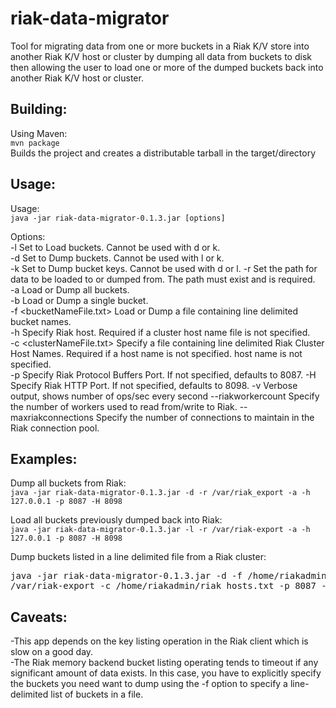 riak-data-migrator
========================
Tool for migrating data from one or more buckets in a Riak K/V store 
into another Riak K/V host or cluster by dumping all data from buckets 
to disk then allowing the user to load one or more of the dumped buckets
back into another Riak K/V host or cluster.

Building:
------------------------
Using Maven:  
```mvn package```  
Builds the project and creates a distributable tarball in the 
target/directory

Usage:
------------------------
Usage:  
```java -jar riak-data-migrator-0.1.3.jar [options]```

Options:  
-l Set to Load buckets. Cannot be used with d or k.  
-d Set to Dump buckets. Cannot be used with l or k.  
-k Set to Dump bucket keys. Cannot be used with d or l.
-r <path> Set the path for data to be loaded to or dumped from.
        The path must exist and is required.  
-a Load or Dump all buckets.  
-b <bucket name> Load or Dump a single bucket.  
-f <bucketNameFile.txt> Load or Dump a file containing line delimited
        bucket names.  
-h <hostName> Specify Riak host. Required if a cluster host name file is
        not specified.  
-c <clusterNameFile.txt> Specify a file containing line delimited Riak
        Cluster Host Names. Required if a host name is not specified.
        host name is not specified.  
-p <pbcPortNumber> Specify Riak Protocol Buffers Port. If not specified, defaults to 8087.
-H <httpPortNumber> Specify Riak HTTP Port. If not specified, defaults to 8098.
-v Verbose output, shows number of ops/sec every second
--riakworkercount Specify the number of workers used to read from/write 
    to Riak.
--maxriakconnections Specify the number of connections to maintain
    in the Riak connection pool. 

Examples:
-------------------------
Dump all buckets from Riak:  
```java -jar riak-data-migrator-0.1.3.jar -d -r /var/riak_export -a -h 127.0.0.1 -p 8087 -H 8098```

Load all buckets previously dumped back into Riak:  
```java -jar riak-data-migrator-0.1.3.jar -l -r /var/riak-export -a -h 127.0.0.1 -p 8087 -H 8098```

Dump buckets listed in a line delimited file from a Riak cluster:  

<pre>
java -jar riak-data-migrator-0.1.3.jar -d -f /home/riakadmin/buckets_to_export.txt -r \  
/var/riak-export -c /home/riakadmin/riak_hosts.txt -p 8087 -H 8098
</pre>

Caveats:
------------------------
-This app depends on the key listing operation in the Riak client which
is slow on a good day.  
-The Riak memory backend bucket listing operating tends to timeout if
any significant amount of data exists.  In this case, you have to
explicitly specify the buckets you need want to dump using the -f
option to specify a line-delimited list of buckets in a file.  
